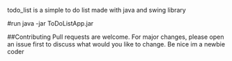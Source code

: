 todo_list is a simple to do list made with java and swing library

#run
java -jar ToDoListApp.jar

##Contributing
Pull requests are welcome. For major changes, please open an issue first to discuss what would you like to change. 
Be nice im a newbie coder

